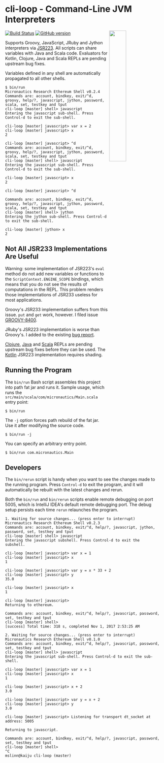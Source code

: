 # cli-loop - Command-Line JVM Interpreters

<img src='https://raw.githubusercontent.com/mslinn/cli-loop/gh-pages/images/cliLoop.png' align='right' width='33%'>

[![Build Status](https://travis-ci.org/mslinn/cli-loop.svg?branch=master)](https://travis-ci.org/mslinn/cli-loop)
[![GitHub version](https://badge.fury.io/gh/mslinn%2Fcli-loop.svg)](https://badge.fury.io/gh/mslinn%2Fcli-loop)

Supports Groovy, JavaScript, JRuby and Jython interpreters via [JSR223](https://en.wikipedia.org/wiki/Scripting_for_the_Java_Platform).
All scripts can share variables with Java and Scala code.
Evaluators for Kotlin, Clojure, Java and Scala REPLs are pending upstream bug fixes.

Variables defined in any shell are automatically propagated to all other shells.

```
$ bin/run 
Micronautics Research Ethereum Shell v0.2.4
Commands are: account, bindkey, exit/^d, groovy, help/?, javascript, jython, password, scala, set, testkey and tput
cli-loop [master] shell> javascript 
Entering the javascript sub-shell. Press Control-d to exit the sub-shell.

cli-loop [master] javascript> var x = 2
cli-loop [master] javascript> x
2

cli-loop [master] javascript> ^d
Commands are: account, bindkey, exit/^d, groovy, help/?, javascript, jython, password, scala, set, testkey and tput
cli-loop [master] shell> javascript 
Entering the javascript sub-shell. Press Control-d to exit the sub-shell.

cli-loop [master] javascript> x
2

cli-loop [master] javascript> ^d

Commands are: account, bindkey, exit/^d, groovy, help/?, javascript, jython, password, scala, set, testkey and tput
cli-loop [master] shell> jython 
Entering the jython sub-shell. Press Control-d to exit the sub-shell.

cli-loop [master] jython> x
2
```

## Not All JSR233 Implementations Are Useful
Warning: some implementation of JSR223's `eval` method do not add new variables or functions to the `ScriptContext.ENGINE_SCOPE` bindings,
which means that you do not see the results of computations in the REPL.
This problem renders those implementations of JSR233 useless for most applications.

Groovy's JSR233 implementation suffers from this issue.
`put` and `get` work, however.
I filed issue [GROOVY-8400](https://issues.apache.org/jira/browse/GROOVY-8400).

JRuby's JSR223 implementation is worse than Groovy's.
I added to the existing [bug report](https://github.com/jruby/jruby/issues/1952).

[Clojure](https://github.com/scijava/scripting-clojure/issues/7), 
[Java](https://github.com/scijava/scripting-java/issues/11) and 
[Scala](https://github.com/scijava/scripting-scala/issues/5) REPLs are pending upstream bug fixes before they can be used.
The [Kotlin](https://github.com/scijava/scripting-kotlin/issues/1) JSR223 implementation requires shading.
      
## Running the Program
The `bin/run` Bash script assembles this project into path fat jar and runs it.
Sample usage, which runs the `src/main/scala/com/micronautics/Main.scala` entry point:

```
$ bin/run
```

The `-j` option forces path rebuild of the fat jar.
Use it after modifying the source code.

```
$ bin/run -j
```

You can specify an arbitrary entry point.
```
$ bin/run com.micronautics.Main
```

## Developers
The `bin/rerun` script is handy when you want to see the changes made to the running program.
Press `Control-d` to exit the program, and it will automatically be rebuilt with the latest changes and rerun.

Both the `bin/run` and `bin/rerun` scripts enable remote debugging on port 5005, 
which is IntelliJ IDEA's default remote debugging port.
The debug setup persists each time `rerun` relaunches the program.

```
1. Waiting for source changes... (press enter to interrupt)
Micronautics Research Ethereum Shell v0.2.3
Commands are: account, bindkey, exit/^d, help/?, javascript, jython, password, set, testkey and tput
cli-loop [master] shell> javascript
Entering the javascript subshell. Press Control-d to exit the subshell.

cli-loop [master] javascript> var x = 1
cli-loop [master] javascript> x
1

cli-loop [master] javascript> var y = x * 33 + 2
cli-loop [master] javascript> y
35.0

cli-loop [master] javascript> x
1

cli-loop [master] javascript>
Returning to ethereum.

Commands are: account, bindkey, exit/^d, help/?, javascript, password, set, testkey and tput
cli-loop [master] shell>
[success] Total time: 318 s, completed Nov 1, 2017 2:53:25 AM

2. Waiting for source changes... (press enter to interrupt)
Micronautics Research Ethereum Shell v0.1.0
Commands are: account, bindkey, exit/^d, help/?, javascript, password, set, testkey and tput
cli-loop [master] shell> javascript
Entering the javascript sub-shell. Press Control-d to exit the sub-shell.

cli-loop [master] javascript> var x = 1
cli-loop [master] javascript> x
1

cli-loop [master] javascript> x + 2
3.0

cli-loop [master] javascript> var y = x + 2
cli-loop [master] javascript> y
3.0

cli-loop [master] javascript> Listening for transport dt_socket at address: 5005

Returning to javascript.

Commands are: account, bindkey, exit/^d, help/?, javascript, password, set, testkey and tput
cli-loop [master] shell>
^C
mslinn@kaiju cli-loop (master)
```

